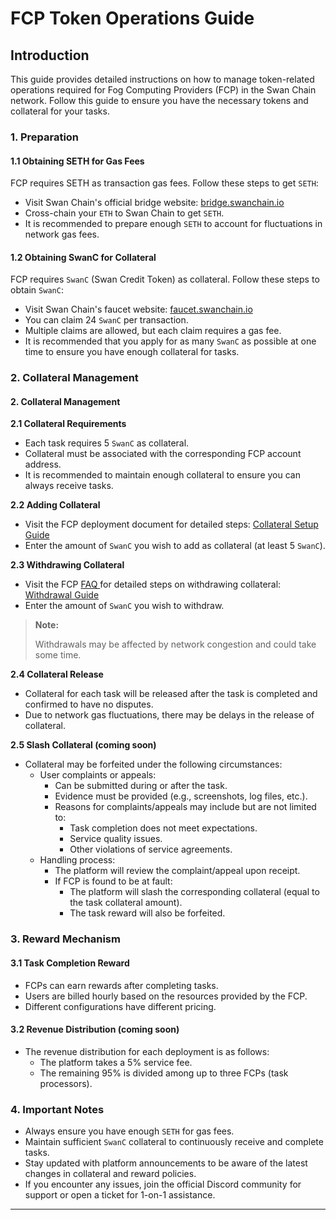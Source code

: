 # FCP Token Operations Guide

## Introduction

This guide provides detailed instructions on how to manage token-related operations required for Fog Computing Providers (FCP) in the Swan Chain network. Follow this guide to ensure you have the necessary tokens and collateral for your tasks.

### 1. Preparation

#### 1.1 Obtaining SETH for Gas Fees

FCP requires SETH as transaction gas fees. Follow these steps to get `SETH`:

* Visit Swan Chain's official bridge website: [bridge.swanchain.io](https://bridge.swanchain.io)
* Cross-chain your `ETH` to Swan Chain to get `SETH`.
* It is recommended to prepare enough `SETH` to account for fluctuations in network gas fees.

#### 1.2 Obtaining SwanC for Collateral

FCP requires `SwanC` (Swan Credit Token) as collateral. Follow these steps to obtain `SwanC`:

* Visit Swan Chain's faucet website: [faucet.swanchain.io](https://faucet.swanchain.io)
* You can claim 24 `SwanC` per transaction.
* Multiple claims are allowed, but each claim requires a gas fee.
* It is recommended that you apply for as many `SwanC` as possible at one time to ensure you have enough collateral for tasks.

### 2. Collateral Management

#### 2. Collateral Management

**2.1 Collateral Requirements**

* Each task requires 5 `SwanC` as collateral.
* Collateral must be associated with the corresponding FCP account address.
* It is recommended to maintain enough collateral to ensure you can always receive tasks.

**2.2 Adding Collateral**

* Visit the FCP deployment document for detailed steps: [Collateral Setup Guide](computing-provider-setup.md#collateral-swanc-for-fcp)
* Enter the amount of `SwanC` you wish to add as collateral (at least 5 `SwanC`).

**2.3 Withdrawing Collateral**

* Visit the FCP [FAQ ](https://docs.swanchain.io/swan-provider/cp-computing-provider/fcp-fog-computing-provider/faq)for detailed steps on withdrawing collateral: [Withdrawal Guide](computing-provider-setup.md#withdraw-swanc-from-fcp)
* Enter the amount of `SwanC` you wish to withdraw.

> **Note:**&#x20;
>
> Withdrawals may be affected by network congestion and could take some time.

**2.4 Collateral Release**

* Collateral for each task will be released after the task is completed and confirmed to have no disputes.
* Due to network gas fluctuations, there may be delays in the release of collateral.

**2.5 Slash Collateral (coming soon)**

* Collateral may be forfeited under the following circumstances:
  * User complaints or appeals:
    * Can be submitted during or after the task.
    * Evidence must be provided (e.g., screenshots, log files, etc.).
    * Reasons for complaints/appeals may include but are not limited to:
      * Task completion does not meet expectations.
      * Service quality issues.
      * Other violations of service agreements.
  * Handling process:
    * The platform will review the complaint/appeal upon receipt.
    * If FCP is found to be at fault:
      * The platform will slash the corresponding collateral (equal to the task collateral amount).
      * The task reward will also be forfeited.

### 3. Reward Mechanism&#x20;

#### 3.1 Task Completion Reward

* FCPs can earn rewards after completing tasks.
* Users are billed hourly based on the resources provided by the FCP.
* Different configurations have different pricing.

#### 3.2 Revenue Distribution (coming soon)

* The revenue distribution for each deployment is as follows:
  * The platform takes a 5% service fee.
  * The remaining 95% is divided among up to three FCPs (task processors).

### 4. Important Notes

* Always ensure you have enough `SETH` for gas fees.
* Maintain sufficient `SwanC` collateral to continuously receive and complete tasks.
* Stay updated with platform announcements to be aware of the latest changes in collateral and reward policies.
* If you encounter any issues, join the official Discord community for support or open a ticket for 1-on-1 assistance.

***
